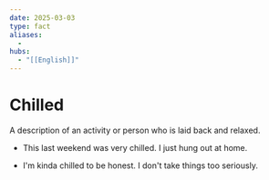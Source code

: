 ```yaml
---
date: 2025-03-03
type: fact
aliases:
  -
hubs:
  - "[[English]]"
---
```


# Chilled

A description of an activity or person who is laid back and relaxed.

- This last weekend was very chilled. I just hung out at home.

- I'm kinda chilled to be honest. I don't take things too seriously.

